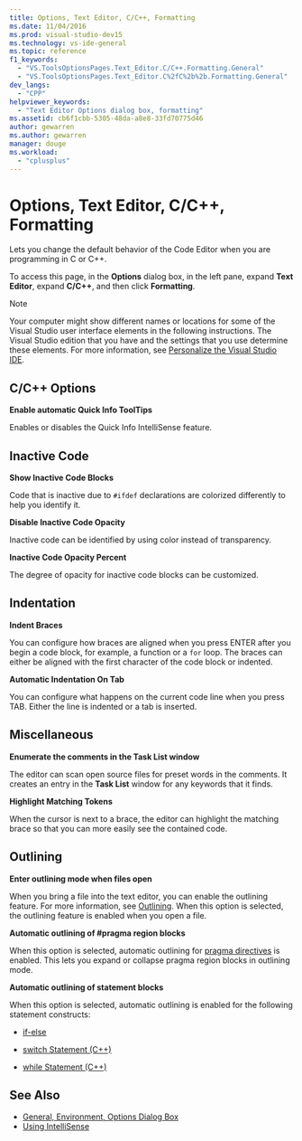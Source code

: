 ```yaml
---
title: Options, Text Editor, C/C++, Formatting
ms.date: 11/04/2016
ms.prod: visual-studio-dev15
ms.technology: vs-ide-general
ms.topic: reference
f1_keywords:
  - "VS.ToolsOptionsPages.Text_Editor.C/C++.Formatting.General"
  - "VS.ToolsOptionsPages.Text_Editor.C%2fC%2b%2b.Formatting.General"
dev_langs:
  - "CPP"
helpviewer_keywords:
  - "Text Editor Options dialog box, formatting"
ms.assetid: cb6f1cbb-5305-48da-a8e8-33fd70775d46
author: gewarren
ms.author: gewarren
manager: douge
ms.workload:
  - "cplusplus"
---
```

# Options, Text Editor, C/C++, Formatting
Lets you change the default behavior of the Code Editor when you are programming in C or C++.

 To access this page, in the **Options** dialog box, in the left pane, expand **Text Editor**, expand **C/C++**, and then click **Formatting**.

> [!NOTE]
> Your computer might show different names or locations for some of the Visual Studio user interface elements in the following instructions. The Visual Studio edition that you have and the settings that you use determine these elements. For more information, see [Personalize the Visual Studio IDE](../../ide/personalizing-the-visual-studio-ide.md).


## C/C++ Options
 **Enable automatic Quick Info ToolTips**

 Enables or disables the Quick Info IntelliSense feature.

## Inactive Code
 **Show Inactive Code Blocks**

 Code that is inactive due to `#ifdef` declarations are colorized differently to help you identify it.

 **Disable Inactive Code Opacity**

 Inactive code can be identified by using color instead of transparency.

 **Inactive Code Opacity Percent**

 The degree of opacity for inactive code blocks can be customized.

## Indentation
 **Indent Braces**

 You can configure how braces are aligned when you press ENTER after you begin a code block, for example, a function or a `for` loop. The braces can either be aligned with the first character of the code block or indented.

 **Automatic Indentation On Tab**

 You can configure what happens on the current code line when you press TAB. Either the line is indented or a tab is inserted.

## Miscellaneous
 **Enumerate the comments in the Task List window**

 The editor can scan open source files for preset words in the comments. It creates an entry in the **Task List** window for any keywords that it finds.

 **Highlight Matching Tokens**

 When the cursor is next to a brace, the editor can highlight the matching brace so that you can more easily see the contained code.

## Outlining
 **Enter outlining mode when files open**

 When you bring a file into the text editor, you can enable the outlining feature. For more information, see [Outlining](../../ide/outlining.md). When this option is selected, the outlining feature is enabled when you open a file.

 **Automatic outlining of #pragma region blocks**

 When this option is selected, automatic outlining for [pragma directives](/cpp/preprocessor/pragma-directives-and-the-pragma-keyword) is enabled. This lets you expand or collapse pragma region blocks in outlining mode.

 **Automatic outlining of statement blocks**

 When this option is selected, automatic outlining is enabled for the following statement constructs:

-   [if-else](/dotnet/csharp/language-reference/keywords/if-else)

-   [switch Statement (C++)](/cpp/cpp/switch-statement-cpp)

-   [while Statement (C++)](/cpp/cpp/while-statement-cpp)

## See Also

- [General, Environment, Options Dialog Box](../../ide/reference/general-environment-options-dialog-box.md)
- [Using IntelliSense](../../ide/using-intellisense.md)